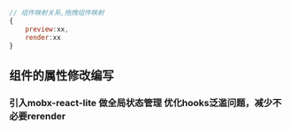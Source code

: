 ```javascript
// 组件映射关系,拖拽组件映射
{
    preview:xx,
    render:xx
}

```

## 组件的属性修改编写

### 引入mobx-react-lite 做全局状态管理 优化hooks泛滥问题，减少不必要rerender